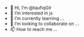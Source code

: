 - 👋 Hi, I’m @taufiqGit
- 👀 I’m interested in js
- 🌱 I’m currently learning ...
- 💞️ I’m looking to collaborate on ...
- 📫 How to reach me ...

<!---
taufiqGit/taufiqGit is a ✨ special ✨ repository because its `README.md` (this file) appears on your GitHub profile.
You can click the Preview link to take a look at your changes.
--->

